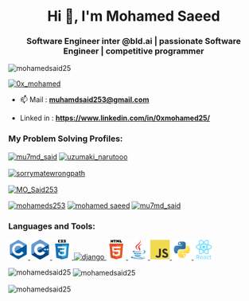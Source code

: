 <h1 align="center">Hi 👋, I'm Mohamed Saeed</h1>
<h3 align="center">Software Engineer inter @bld.ai | passionate Software Engineer | competitive programmer</h3>

<p align="left"> <img src="[https://komarev.com/ghpvc/?username=mohamedsaid25&label=Profile%20views&color=0e75b6&style=flat](https://scontent.fcai19-6.fna.fbcdn.net/v/t1.6435-9/181454330_2806913002894244_3275155532746458643_n.jpg?_nc_cat=108&ccb=1-7&_nc_sid=174925&_nc_ohc=VNVuIp0daT8AX_ICBYF&_nc_ht=scontent.fcai19-6.fna&oh=00_AfBRAHY1A85FGo9v3WGMTOQy5w483qY1vEYtgdmYPqWcRg&oe=63862DEC)" alt="mohamedsaid25" /> </p>

<p align="left"> <a href="https://twitter.com/0x_mohamed" target="blank"><img src="https://img.shields.io/twitter/follow/0x_mohamed?logo=twitter&style=for-the-badge" alt="0x_mohamed" /></a> </p>

- 📫 Mail : **muhamdsaid253@gmail.com**

- Linked in : **https://www.linkedin.com/in/0xmohamed25/**

<h3 align="left">My Problem Solving Profiles:</h3>
<p align="left">
<a href="https://www.codechef.com/users/mu7md_said" target="blank"><img align="center" src="https://cdn.jsdelivr.net/npm/simple-icons@3.1.0/icons/codechef.svg" alt="mu7md_said" height="30" width="40" /></a>
<a href="https://www.hackerrank.com/uzumaki_narutooo" target="blank"><img align="center" src="https://raw.githubusercontent.com/rahuldkjain/github-profile-readme-generator/master/src/images/icons/Social/hackerrank.svg" alt="uzumaki_narutooo" height="30" width="40" /></a>
  
  
<a href="https://codeforces.com/profile/sorrymatewrongpath" target="blank"><img align="center" src="https://raw.githubusercontent.com/rahuldkjain/github-profile-readme-generator/master/src/images/icons/Social/codeforces.svg" alt="sorrymatewrongpath" height="30" width="40" /></a>
  
  <a href="https://vjudge.net/user/Mo_Said253" target="blank"><img align="center" src="https://www.freeiconspng.com/img/8162" alt="MO_Said253" height="30" width="40" /></a>

  <a href="https://leetcode.com/muhamdsaid253/" target="blank"><img align="center" src="https://raw.githubusercontent.com/rahuldkjain/github-profile-readme-generator/master/src/images/icons/Social/leet-code.svg" alt="mohameds253" height="30" width="40" /></a>
<a href="https://www.hackerearth.com/@muhamdsaid253" target="blank"><img align="center" src="https://raw.githubusercontent.com/rahuldkjain/github-profile-readme-generator/master/src/images/icons/Social/hackerearth.svg" alt="mohamed saeed" height="30" width="40" /></a>
<a href="https://www.topcoder.com/members/mu7md_said" target="blank"><img align="center" src="https://raw.githubusercontent.com/rahuldkjain/github-profile-readme-generator/master/src/images/icons/Social/topcoder.svg" alt="mu7md_said" height="30" width="40" /></a>
</p>

<h3 align="left">Languages and Tools:</h3>
<p align="left"> <a href="https://www.cprogramming.com/" target="_blank" rel="noreferrer"> <img src="https://raw.githubusercontent.com/devicons/devicon/master/icons/c/c-original.svg" alt="c" width="40" height="40"/> </a> <a href="https://www.w3schools.com/cpp/" target="_blank" rel="noreferrer"> <img src="https://raw.githubusercontent.com/devicons/devicon/master/icons/cplusplus/cplusplus-original.svg" alt="cplusplus" width="40" height="40"/> </a> <a href="https://www.w3schools.com/css/" target="_blank" rel="noreferrer"> <img src="https://raw.githubusercontent.com/devicons/devicon/master/icons/css3/css3-original-wordmark.svg" alt="css3" width="40" height="40"/> </a> <a href="https://www.djangoproject.com/" target="_blank" rel="noreferrer"> <img src="https://cdn.worldvectorlogo.com/logos/django.svg" alt="django" width="40" height="40"/> </a> <a href="https://www.w3.org/html/" target="_blank" rel="noreferrer"> <img src="https://raw.githubusercontent.com/devicons/devicon/master/icons/html5/html5-original-wordmark.svg" alt="html5" width="40" height="40"/> </a> <a href="https://www.java.com" target="_blank" rel="noreferrer"> <img src="https://raw.githubusercontent.com/devicons/devicon/master/icons/java/java-original.svg" alt="java" width="40" height="40"/> </a> <a href="https://developer.mozilla.org/en-US/docs/Web/JavaScript" target="_blank" rel="noreferrer"> <img src="https://raw.githubusercontent.com/devicons/devicon/master/icons/javascript/javascript-original.svg" alt="javascript" width="40" height="40"/> </a> <a href="https://www.python.org" target="_blank" rel="noreferrer"> <img src="https://raw.githubusercontent.com/devicons/devicon/master/icons/python/python-original.svg" alt="python" width="40" height="40"/> </a> <a href="https://reactjs.org/" target="_blank" rel="noreferrer"> <img src="https://raw.githubusercontent.com/devicons/devicon/master/icons/react/react-original-wordmark.svg" alt="react" width="40" height="40"/> </a> </p>

<p><img align="left" src="https://github-readme-stats.vercel.app/api/top-langs?username=mohamedsaid25&show_icons=true&locale=en&layout=compact" alt="mohamedsaid25" /></p>

<p>&nbsp;<img align="center" src="https://github-readme-stats.vercel.app/api?username=mohamedsaid25&show_icons=true&locale=en" alt="mohamedsaid25" /></p>

<p><img align="center" src="https://github-readme-streak-stats.herokuapp.com/?user=mohamedsaid25&" alt="mohamedsaid25" /></p>

